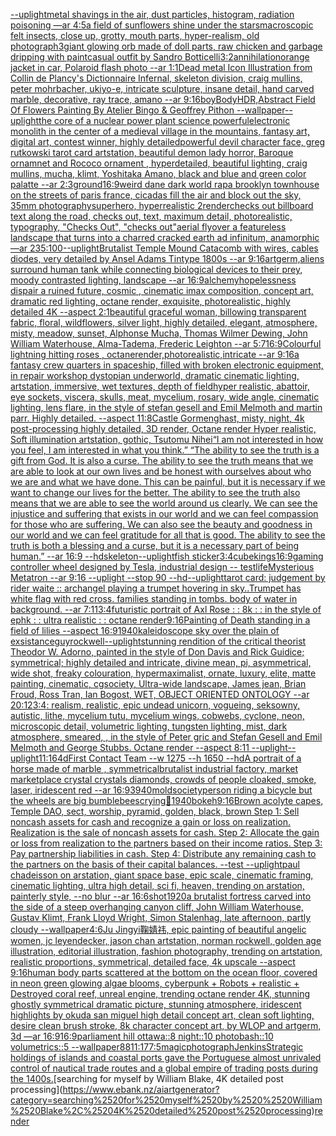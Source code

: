 [--uplight](https://www.ebank.nz/aiartgenerator?category=--uplight)[metal shavings in the air, dust particles, histogram, radiation poisoning —ar 4:5](https://www.ebank.nz/aiartgenerator?category=metal%2520shavings%2520in%2520the%2520air%2C%2520dust%2520particles%2C%2520histogram%2C%2520radiation%2520poisoning%2520%E2%80%94ar%25204%3A5)[a field of sunflowers shine under the stars](https://www.ebank.nz/aiartgenerator?category=a%2520field%2520of%2520sunflowers%2520shine%2520under%2520the%2520stars)[macroscopic felt insects, close up, grotty, mouth parts, hyper-realism, old photograph](https://www.ebank.nz/aiartgenerator?category=macroscopic%2520felt%2520insects%2C%2520close%2520up%2C%2520grotty%2C%2520mouth%2520parts%2C%2520hyper-realism%2C%2520old%2520photograph)[3](https://www.ebank.nz/aiartgenerator?category=3)[giant glowing orb made of doll parts, raw chicken and garbage dripping with paint](https://www.ebank.nz/aiartgenerator?category=giant%2520glowing%2520orb%2520made%2520of%2520doll%2520parts%2C%2520raw%2520chicken%2520and%2520garbage%2520dripping%2520with%2520paint)[casual outfit by Sandro Botticelli](https://www.ebank.nz/aiartgenerator?category=casual%2520outfit%2520by%2520Sandro%2520Botticelli)[3:2](https://www.ebank.nz/aiartgenerator?category=3%3A2)[annihilation](https://www.ebank.nz/aiartgenerator?category=annihilation)[orange jacket in car, Polaroid flash photo --ar 1:1](https://www.ebank.nz/aiartgenerator?category=orange%2520jacket%2520in%2520car%2C%2520Polaroid%2520flash%2520photo%2520--ar%25201%3A1)[Dead metal Icon Illustration from Collin de Plancy's Dictionnaire Infernal, skeleton division, craig mullins, peter mohrbacher, ukiyo-e, intricate sculpture, insane detail, hand carved marble, decorative, ray trace, amano --ar 9:16](https://www.ebank.nz/aiartgenerator?category=Dead%2520metal%2520Icon%2520Illustration%2520from%2520Collin%2520de%2520Plancy%27s%2520Dictionnaire%2520Infernal%2C%2520skeleton%2520division%2C%2520craig%2520mullins%2C%2520peter%2520mohrbacher%2C%2520ukiyo-e%2C%2520intricate%2520sculpture%2C%2520insane%2520detail%2C%2520hand%2520carved%2520marble%2C%2520decorative%2C%2520ray%2520trace%2C%2520amano%2520--ar%25209%3A16)[boy](https://www.ebank.nz/aiartgenerator?category=boy)[Body](https://www.ebank.nz/aiartgenerator?category=Body)[HDR,](https://www.ebank.nz/aiartgenerator?category=HDR%2C)[Abstract Field Of Flowers Painting By Atelier Bingo & Geoffrey Pithon --wallpaper](https://www.ebank.nz/aiartgenerator?category=Abstract%2520Field%2520Of%2520Flowers%2520Painting%2520By%2520Atelier%2520Bingo%2520%26%2520Geoffrey%2520Pithon%2520--wallpaper)[--uplight](https://www.ebank.nz/aiartgenerator?category=--uplight)[the core of a nuclear power plant science powerful](https://www.ebank.nz/aiartgenerator?category=the%2520core%2520of%2520a%2520nuclear%2520power%2520plant%2520science%2520powerful)[electronic monolith in the center of a medieval village in the mountains, fantasy art, digital art, contest winner, highly detailed](https://www.ebank.nz/aiartgenerator?category=electronic%2520monolith%2520in%2520the%2520center%2520of%2520a%2520medieval%2520village%2520in%2520the%2520mountains%2C%2520fantasy%2520art%2C%2520digital%2520art%2C%2520contest%2520winner%2C%2520highly%2520detailed)[powerful devil character face, greg rutkowski tarot card artstation, beautiful demon lady horror, Baroque ornamnet and Rococo ornament , hyperdetailed, beautiful lighting, craig mullins, mucha, klimt, Yoshitaka Amano, black and blue and green color palatte --ar 2:3](https://www.ebank.nz/aiartgenerator?category=powerful%2520devil%2520character%2520face%2C%2520greg%2520rutkowski%2520tarot%2520card%2520artstation%2C%2520beautiful%2520demon%2520lady%2520horror%2C%2520Baroque%2520ornamnet%2520and%2520Rococo%2520ornament%2520%2C%2520hyperdetailed%2C%2520beautiful%2520lighting%2C%2520craig%2520mullins%2C%2520mucha%2C%2520klimt%2C%2520Yoshitaka%2520Amano%2C%2520black%2520and%2520blue%2520and%2520green%2520color%2520palatte%2520--ar%25202%3A3)[ground](https://www.ebank.nz/aiartgenerator?category=ground)[16:9](https://www.ebank.nz/aiartgenerator?category=16%3A9)[weird dane dark world rap](https://www.ebank.nz/aiartgenerator?category=weird%2520dane%2520dark%2520world%2520rap)[a brooklyn townhouse on the streets of paris france, cicadas fill the air and block out the sky, 35mm photography](https://www.ebank.nz/aiartgenerator?category=a%2520brooklyn%2520townhouse%2520on%2520the%2520streets%2520of%2520paris%2520france%2C%2520cicadas%2520fill%2520the%2520air%2520and%2520block%2520out%2520the%2520sky%2C%252035mm%2520photography)[superhero, hyperrealistic 2](https://www.ebank.nz/aiartgenerator?category=superhero%2C%2520hyperrealistic%25202)[render](https://www.ebank.nz/aiartgenerator?category=render)[checks out billboard text along the road, checks out, text, maximum detail, photorealistic, typography, "Checks Out", "checks out"](https://www.ebank.nz/aiartgenerator?category=checks%2520out%2520billboard%2520text%2520along%2520the%2520road%2C%2520checks%2520out%2C%2520text%2C%2520maximum%2520detail%2C%2520photorealistic%2C%2520typography%2C%2520%22Checks%2520Out%22%2C%2520%22checks%2520out%22)[aerial flyover a featureless landscape that turns into a charred cracked earth ad infinitum, anamorphic—ar 235:100](https://www.ebank.nz/aiartgenerator?category=aerial%2520flyover%2520a%2520featureless%2520landscape%2520that%2520turns%2520into%2520a%2520charred%2520cracked%2520earth%2520ad%2520infinitum%2C%2520anamorphic%E2%80%94ar%2520235%3A100)[--uplight](https://www.ebank.nz/aiartgenerator?category=--uplight)[Brutalist Temple Mound Catacomb with wires, cables diodes, very detailed by Ansel Adams Tintype 1800s --ar 9:16](https://www.ebank.nz/aiartgenerator?category=Brutalist%2520Temple%2520Mound%2520Catacomb%2520with%2520wires%2C%2520cables%2520diodes%2C%2520very%2520detailed%2520by%2520Ansel%2520Adams%2520Tintype%25201800s%2520--ar%25209%3A16)[artgerm,](https://www.ebank.nz/aiartgenerator?category=artgerm%2C)[aliens surround human tank while connecting biological devices to their prey, moody contrasted lighting, landscape --ar 16:9](https://www.ebank.nz/aiartgenerator?category=aliens%2520surround%2520human%2520tank%2520while%2520connecting%2520biological%2520devices%2520to%2520their%2520prey%2C%2520moody%2520contrasted%2520lighting%2C%2520landscape%2520--ar%252016%3A9)[alchemy](https://www.ebank.nz/aiartgenerator?category=alchemy)[hopelessness dispair a ruined future, cosmic , cinematic imax composition, concept art, dramatic red lighting, octane render, exquisite, photorealistic, highly detailed 4K --aspect 2:1](https://www.ebank.nz/aiartgenerator?category=hopelessness%2520dispair%2520a%2520ruined%2520future%2C%2520cosmic%2520%2C%2520cinematic%2520imax%2520composition%2C%2520concept%2520art%2C%2520dramatic%2520red%2520lighting%2C%2520octane%2520render%2C%2520exquisite%2C%2520photorealistic%2C%2520highly%2520detailed%25204K%2520--aspect%25202%3A1)[beautiful graceful woman, billowing transparent fabric, floral, wildflowers, silver light, highly detailed, elegant, atmosphere, misty, meadow, sunset, Alphonse Mucha, Thomas Wilmer Dewing, John William Waterhouse, Alma-Tadema, Frederic Leighton --ar 5:7](https://www.ebank.nz/aiartgenerator?category=beautiful%2520graceful%2520woman%2C%2520billowing%2520transparent%2520fabric%2C%2520floral%2C%2520wildflowers%2C%2520silver%2520light%2C%2520highly%2520detailed%2C%2520elegant%2C%2520atmosphere%2C%2520misty%2C%2520meadow%2C%2520sunset%2C%2520Alphonse%2520Mucha%2C%2520Thomas%2520Wilmer%2520Dewing%2C%2520John%2520William%2520Waterhouse%2C%2520Alma-Tadema%2C%2520Frederic%2520Leighton%2520--ar%25205%3A7)[16:9](https://www.ebank.nz/aiartgenerator?category=16%3A9)[Colourful lightning hitting roses , octanerender,photorealistic,intricate --ar 9:16](https://www.ebank.nz/aiartgenerator?category=Colourful%2520lightning%2520hitting%2520roses%2520%2C%2520octanerender%2Cphotorealistic%2Cintricate%2520--ar%25209%3A16)[](https://www.ebank.nz/aiartgenerator?category=)[a fantasy crew quarters in spaceship, filled with broken electronic equipment, in repair workshop dystopian underworld, dramatic cinematic lighting, artstation, immersive, wet textures, depth of field](https://www.ebank.nz/aiartgenerator?category=a%2520fantasy%2520crew%2520quarters%2520in%2520spaceship%2C%2520filled%2520with%2520broken%2520electronic%2520equipment%2C%2520in%2520repair%2520workshop%2520dystopian%2520underworld%2C%2520dramatic%2520cinematic%2520lighting%2C%2520artstation%2C%2520immersive%2C%2520wet%2520textures%2C%2520depth%2520of%2520field)[hyper realistic, abattoir, eye sockets, viscera, skulls, meat, mycelium, rosary,  wide angle, cinematic lighting, lens flare, in the style of stefan gesell and  Emil Melmoth and martin parr. Highly detailed.  --aspect 11:8](https://www.ebank.nz/aiartgenerator?category=hyper%2520realistic%2C%2520abattoir%2C%2520eye%2520sockets%2C%2520viscera%2C%2520skulls%2C%2520meat%2C%2520mycelium%2C%2520rosary%2C%2520%2520wide%2520angle%2C%2520cinematic%2520lighting%2C%2520lens%2520flare%2C%2520in%2520the%2520style%2520of%2520stefan%2520gesell%2520and%2520%2520Emil%2520Melmoth%2520and%2520martin%2520parr.%2520Highly%2520detailed.%2520%2520--aspect%252011%3A8)[Castle Gormenghast, misty, night, 4k post-processing highly detailed, 3D render, Octane render Hyper realistic, Soft illumination artstation, gothic, Tsutomu Nihei](https://www.ebank.nz/aiartgenerator?category=Castle%2520Gormenghast%2C%2520misty%2C%2520night%2C%25204k%2520post-processing%2520highly%2520detailed%2C%25203D%2520render%2C%2520Octane%2520render%2520Hyper%2520realistic%2C%2520Soft%2520illumination%2520artstation%2C%2520gothic%2C%2520Tsutomu%2520Nihei)[“I am not interested in how you feel, I am interested in what you think.”  “The ability to see the truth is a gift from God. It is also a curse. The ability to see the truth means that we are able to look at our own lives and be honest with ourselves about who we are and what we have done. This can be painful, but it is necessary if we want to change our lives for the better. The ability to see the truth also means that we are able to see the world around us clearly. We can see the injustice and suffering that exists in our world and we can feel compassion for those who are suffering. We can also see the beauty and goodness in our world and we can feel gratitude for all that is good. The ability to see the truth is both a blessing and a curse, but it is a necessary part of being human.” --ar 16:9 --hd](https://www.ebank.nz/aiartgenerator?category=%E2%80%9CI%2520am%2520not%2520interested%2520in%2520how%2520you%2520feel%2C%2520I%2520am%2520interested%2520in%2520what%2520you%2520think.%E2%80%9D%2520%2520%E2%80%9CThe%2520ability%2520to%2520see%2520the%2520truth%2520is%2520a%2520gift%2520from%2520God.%2520It%2520is%2520also%2520a%2520curse.%2520The%2520ability%2520to%2520see%2520the%2520truth%2520means%2520that%2520we%2520are%2520able%2520to%2520look%2520at%2520our%2520own%2520lives%2520and%2520be%2520honest%2520with%2520ourselves%2520about%2520who%2520we%2520are%2520and%2520what%2520we%2520have%2520done.%2520This%2520can%2520be%2520painful%2C%2520but%2520it%2520is%2520necessary%2520if%2520we%2520want%2520to%2520change%2520our%2520lives%2520for%2520the%2520better.%2520The%2520ability%2520to%2520see%2520the%2520truth%2520also%2520means%2520that%2520we%2520are%2520able%2520to%2520see%2520the%2520world%2520around%2520us%2520clearly.%2520We%2520can%2520see%2520the%2520injustice%2520and%2520suffering%2520that%2520exists%2520in%2520our%2520world%2520and%2520we%2520can%2520feel%2520compassion%2520for%2520those%2520who%2520are%2520suffering.%2520We%2520can%2520also%2520see%2520the%2520beauty%2520and%2520goodness%2520in%2520our%2520world%2520and%2520we%2520can%2520feel%2520gratitude%2520for%2520all%2520that%2520is%2520good.%2520The%2520ability%2520to%2520see%2520the%2520truth%2520is%2520both%2520a%2520blessing%2520and%2520a%2520curse%2C%2520but%2520it%2520is%2520a%2520necessary%2520part%2520of%2520being%2520human.%E2%80%9D%2520--ar%252016%3A9%2520--hd)[skeleton](https://www.ebank.nz/aiartgenerator?category=skeleton)[](https://www.ebank.nz/aiartgenerator?category=)[--uplight](https://www.ebank.nz/aiartgenerator?category=--uplight)[fish sticker](https://www.ebank.nz/aiartgenerator?category=fish%2520sticker)[3:4](https://www.ebank.nz/aiartgenerator?category=3%3A4)[cube](https://www.ebank.nz/aiartgenerator?category=cube)[kings](https://www.ebank.nz/aiartgenerator?category=kings)[16:9](https://www.ebank.nz/aiartgenerator?category=16%3A9)[gaming controller wheel designed by Tesla, industrial design -- test](https://www.ebank.nz/aiartgenerator?category=gaming%2520controller%2520wheel%2520designed%2520by%2520Tesla%2C%2520industrial%2520design%2520--%2520test)[life](https://www.ebank.nz/aiartgenerator?category=life)[Mysterious Metatron --ar 9:16 --uplight --stop 90 --hd](https://www.ebank.nz/aiartgenerator?category=Mysterious%2520Metatron%2520--ar%25209%3A16%2520--uplight%2520--stop%252090%2520--hd)[--uplight](https://www.ebank.nz/aiartgenerator?category=--uplight)[tarot card: judgement by rider waite :: archangel playing a trumpet hovering in sky..Trumpet has white flag with red cross.  families standing in tombs. body of water in background.  --ar 7:11](https://www.ebank.nz/aiartgenerator?category=tarot%2520card%3A%2520judgement%2520by%2520rider%2520waite%2520%3A%3A%2520archangel%2520playing%2520a%2520trumpet%2520hovering%2520in%2520sky..Trumpet%2520has%2520white%2520flag%2520with%2520red%2520cross.%2520%2520families%2520standing%2520in%2520tombs.%2520body%2520of%2520water%2520in%2520background.%2520%2520--ar%25207%3A11)[3:4](https://www.ebank.nz/aiartgenerator?category=3%3A4)[futuristic portrait of Axl Rose : : 8k : : in the style of ephk : : ultra realistic : : octane render](https://www.ebank.nz/aiartgenerator?category=futuristic%2520portrait%2520of%2520Axl%2520Rose%2520%3A%2520%3A%25208k%2520%3A%2520%3A%2520in%2520the%2520style%2520of%2520ephk%2520%3A%2520%3A%2520ultra%2520realistic%2520%3A%2520%3A%2520octane%2520render)[9:16](https://www.ebank.nz/aiartgenerator?category=9%3A16)[Painting of Death standing in a field of lilies --aspect 16:9](https://www.ebank.nz/aiartgenerator?category=Painting%2520of%2520Death%2520standing%2520in%2520a%2520field%2520of%2520lilies%2520--aspect%252016%3A9)[1940](https://www.ebank.nz/aiartgenerator?category=1940)[kaleidoscope sky over the plain of exsistance](https://www.ebank.nz/aiartgenerator?category=kaleidoscope%2520sky%2520over%2520the%2520plain%2520of%2520exsistance)[guy](https://www.ebank.nz/aiartgenerator?category=guy)[rockwell](https://www.ebank.nz/aiartgenerator?category=rockwell)[--uplight](https://www.ebank.nz/aiartgenerator?category=--uplight)[stunning rendition of the critical theorist Theodor W. Adorno, painted in the style of Don Davis and Rick Guidice; symmetrical; highly detailed and intricate, divine mean, pi, asymmetrical, wide shot, freaky colouration, hypermaximalist, ornate, luxury, elite, matte painting, cinematic, cgsociety, Ultra-wide landscape, James jean, Brian Froud, Ross Tran, Ian Bogost, WET, OBJECT ORIENTED ONTOLOGY --ar 20:12](https://www.ebank.nz/aiartgenerator?category=stunning%2520rendition%2520of%2520the%2520critical%2520theorist%2520Theodor%2520W.%2520Adorno%2C%2520painted%2520in%2520the%2520style%2520of%2520Don%2520Davis%2520and%2520Rick%2520Guidice%3B%2520symmetrical%3B%2520highly%2520detailed%2520and%2520intricate%2C%2520divine%2520mean%2C%2520pi%2C%2520asymmetrical%2C%2520wide%2520shot%2C%2520freaky%2520colouration%2C%2520hypermaximalist%2C%2520ornate%2C%2520luxury%2C%2520elite%2C%2520matte%2520painting%2C%2520cinematic%2C%2520cgsociety%2C%2520Ultra-wide%2520landscape%2C%2520James%2520jean%2C%2520Brian%2520Froud%2C%2520Ross%2520Tran%2C%2520Ian%2520Bogost%2C%2520WET%2C%2520OBJECT%2520ORIENTED%2520ONTOLOGY%2520--ar%252020%3A12)[3:4](https://www.ebank.nz/aiartgenerator?category=3%3A4)[: realism, realistic, epic undead unicorn, vogueing, seksowny, autistic, lithe, mycelium tutu, mycelium wings, cobwebs, cyclone, neon, microscopic detail, volumetric lighting, tungsten lighting, mist, dark atmosphere, smeared, , in the style of Peter gric and Stefan Gesell and Emil Melmoth and George Stubbs. Octane render --aspect 8:11 --uplight](https://www.ebank.nz/aiartgenerator?category=%3A%2520realism%2C%2520realistic%2C%2520epic%2520undead%2520unicorn%2C%2520vogueing%2C%2520seksowny%2C%2520autistic%2C%2520lithe%2C%2520mycelium%2520tutu%2C%2520mycelium%2520wings%2C%2520cobwebs%2C%2520cyclone%2C%2520neon%2C%2520microscopic%2520detail%2C%2520volumetric%2520lighting%2C%2520tungsten%2520lighting%2C%2520mist%2C%2520dark%2520atmosphere%2C%2520smeared%2C%2520%2C%2520in%2520the%2520style%2520of%2520Peter%2520gric%2520and%2520Stefan%2520Gesell%2520and%2520Emil%2520Melmoth%2520and%2520George%2520Stubbs.%2520Octane%2520render%2520--aspect%25208%3A11%2520--uplight)[--uplight](https://www.ebank.nz/aiartgenerator?category=--uplight)[11:16](https://www.ebank.nz/aiartgenerator?category=11%3A16)[4d](https://www.ebank.nz/aiartgenerator?category=4d)[First Contact Team --w 1275 --h 1650 --hd](https://www.ebank.nz/aiartgenerator?category=First%2520Contact%2520Team%2520--w%25201275%2520--h%25201650%2520--hd)[A portrait of a horse made of marble , symmetrical](https://www.ebank.nz/aiartgenerator?category=A%2520portrait%2520of%2520a%2520horse%2520made%2520of%2520marble%2520%2C%2520symmetrical)[brutalist industrial factory, market marketplace crystal crystals diamonds, crowds of people cloaked, smoke, laser, iridescent red --ar 16:9](https://www.ebank.nz/aiartgenerator?category=brutalist%2520industrial%2520factory%2C%2520market%2520marketplace%2520crystal%2520crystals%2520diamonds%2C%2520crowds%2520of%2520people%2520cloaked%2C%2520smoke%2C%2520laser%2C%2520iridescent%2520red%2520--ar%252016%3A9)[3940](https://www.ebank.nz/aiartgenerator?category=3940)[mold](https://www.ebank.nz/aiartgenerator?category=mold)[society](https://www.ebank.nz/aiartgenerator?category=society)[person riding a bicycle but the wheels are big bumblebees](https://www.ebank.nz/aiartgenerator?category=person%2520riding%2520a%2520bicycle%2520but%2520the%2520wheels%2520are%2520big%2520bumblebees)[crying](https://www.ebank.nz/aiartgenerator?category=crying)[🤩](https://www.ebank.nz/aiartgenerator?category=%F0%9F%A4%A9)[1940](https://www.ebank.nz/aiartgenerator?category=1940)[bokeh](https://www.ebank.nz/aiartgenerator?category=bokeh)[9:16](https://www.ebank.nz/aiartgenerator?category=9%3A16)[Brown acolyte capes, Temple DAO, sect, worship, pyramid, golden, black, brown Step 1: Sell noncash assets for cash and recognize a gain or loss on realization. Realization is the sale of noncash assets for cash. Step 2: Allocate the gain or loss from realization to the partners based on their income ratios. Step 3: Pay partnership liabilities in cash. Step 4: Distribute any remaining cash to the partners on the basis of their capital balances. --test --uplight](https://www.ebank.nz/aiartgenerator?category=Brown%2520acolyte%2520capes%2C%2520Temple%2520DAO%2C%2520sect%2C%2520worship%2C%2520pyramid%2C%2520golden%2C%2520black%2C%2520brown%2520Step%25201%3A%2520Sell%2520noncash%2520assets%2520for%2520cash%2520and%2520recognize%2520a%2520gain%2520or%2520loss%2520on%2520realization.%2520Realization%2520is%2520the%2520sale%2520of%2520noncash%2520assets%2520for%2520cash.%2520Step%25202%3A%2520Allocate%2520the%2520gain%2520or%2520loss%2520from%2520realization%2520to%2520the%2520partners%2520based%2520on%2520their%2520income%2520ratios.%2520Step%25203%3A%2520Pay%2520partnership%2520liabilities%2520in%2520cash.%2520Step%25204%3A%2520Distribute%2520any%2520remaining%2520cash%2520to%2520the%2520partners%2520on%2520the%2520basis%2520of%2520their%2520capital%2520balances.%2520--test%2520--uplight)[paul chadeisson on arstation, giant space base, epic scale, cinematic framing, cinematic lighting, ultra high detail, sci fi, heaven, trending on arstation, painterly style, --no blur --ar 16:6](https://www.ebank.nz/aiartgenerator?category=paul%2520chadeisson%2520on%2520arstation%2C%2520giant%2520space%2520base%2C%2520epic%2520scale%2C%2520cinematic%2520framing%2C%2520cinematic%2520lighting%2C%2520ultra%2520high%2520detail%2C%2520sci%2520fi%2C%2520heaven%2C%2520trending%2520on%2520arstation%2C%2520painterly%2520style%2C%2520--no%2520blur%2520--ar%252016%3A6)[shot](https://www.ebank.nz/aiartgenerator?category=shot)[1920](https://www.ebank.nz/aiartgenerator?category=1920)[a brutalist fortress carved into the side of a steep overhanging canyon cliff, John William Waterhouse, Gustav Klimt, Frank Lloyd Wright, Simon Stalenhag, late afternoon, partly cloudy --wallpaper](https://www.ebank.nz/aiartgenerator?category=a%2520brutalist%2520fortress%2520carved%2520into%2520the%2520side%2520of%2520a%2520steep%2520overhanging%2520canyon%2520cliff%2C%2520John%2520William%2520Waterhouse%2C%2520Gustav%2520Klimt%2C%2520Frank%2520Lloyd%2520Wright%2C%2520Simon%2520Stalenhag%2C%2520late%2520afternoon%2C%2520partly%2520cloudy%2520--wallpaper)[4:6](https://www.ebank.nz/aiartgenerator?category=4%3A6)[Ju Jingyi鞠婧祎, epic painting of beautiful angelic women, jc leyendecker, jason chan artstation, norman rockwell, golden age illustration, editorial illustration, fashion photography, trending on artstation, realistic proportions, symmetrical, detailed face, 4k upscale --aspect 9:16](https://www.ebank.nz/aiartgenerator?category=Ju%2520Jingyi%E9%9E%A0%E5%A9%A7%E7%A5%8E%2C%2520epic%2520painting%2520of%2520beautiful%2520angelic%2520women%2C%2520jc%2520leyendecker%2C%2520jason%2520chan%2520artstation%2C%2520norman%2520rockwell%2C%2520golden%2520age%2520illustration%2C%2520editorial%2520illustration%2C%2520fashion%2520photography%2C%2520trending%2520on%2520artstation%2C%2520realistic%2520proportions%2C%2520symmetrical%2C%2520detailed%2520face%2C%25204k%2520upscale%2520--aspect%25209%3A16)[human body parts scattered at the bottom on the ocean floor, covered in neon green glowing algae blooms, cyberpunk + Robots + realistic + Destroyed coral reef, unreal engine, trending octane render 4K, stunning ghostly symmetrical dramatic picture, stunning atmosphere, iridescent highlights by okuda san miguel high detail concept art, clean soft lighting, desire clean brush stroke, 8k character concept art, by WLOP and artgerm, 3d  —ar 16:9](https://www.ebank.nz/aiartgenerator?category=human%2520body%2520parts%2520scattered%2520at%2520the%2520bottom%2520on%2520the%2520ocean%2520floor%2C%2520covered%2520in%2520neon%2520green%2520glowing%2520algae%2520blooms%2C%2520cyberpunk%2520%2B%2520Robots%2520%2B%2520realistic%2520%2B%2520Destroyed%2520coral%2520reef%2C%2520unreal%2520engine%2C%2520trending%2520octane%2520render%25204K%2C%2520stunning%2520ghostly%2520symmetrical%2520dramatic%2520picture%2C%2520stunning%2520atmosphere%2C%2520iridescent%2520highlights%2520by%2520okuda%2520san%2520miguel%2520high%2520detail%2520concept%2520art%2C%2520clean%2520soft%2520lighting%2C%2520desire%2520clean%2520brush%2520stroke%2C%25208k%2520character%2520concept%2520art%2C%2520by%2520WLOP%2520and%2520artgerm%2C%25203d%2520%2520%E2%80%94ar%252016%3A9)[16:9](https://www.ebank.nz/aiartgenerator?category=16%3A9)[parliament hill ottawa::8 night::10 photobash::10 volumetrics::5 --wallpaper](https://www.ebank.nz/aiartgenerator?category=parliament%2520hill%2520ottawa%3A%3A8%2520night%3A%3A10%2520photobash%3A%3A10%2520volumetrics%3A%3A5%2520--wallpaper)[88](https://www.ebank.nz/aiartgenerator?category=88)[11:17](https://www.ebank.nz/aiartgenerator?category=11%3A17)[7:5](https://www.ebank.nz/aiartgenerator?category=7%3A5)[magic](https://www.ebank.nz/aiartgenerator?category=magic)[photograph](https://www.ebank.nz/aiartgenerator?category=photograph)[Jenkins](https://www.ebank.nz/aiartgenerator?category=Jenkins)[Strategic holdings of islands and coastal ports gave the Portuguese almost unrivaled control of nautical trade routes and a global empire of trading posts during the 1400s.](https://www.ebank.nz/aiartgenerator?category=Strategic%2520holdings%2520of%2520islands%2520and%2520coastal%2520ports%2520gave%2520the%2520Portuguese%2520almost%2520unrivaled%2520control%2520of%2520nautical%2520trade%2520routes%2520and%2520a%2520global%2520empire%2520of%2520trading%2520posts%2520during%2520the%25201400s.)[searching for myself by  William Blake, 4K detailed post processing](https://www.ebank.nz/aiartgenerator?category=searching%2520for%2520myself%2520by%2520%2520William%2520Blake%2C%25204K%2520detailed%2520post%2520processing)[render](https://www.ebank.nz/aiartgenerator?category=render)